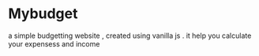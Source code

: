 # Mybudget
a simple budgetting website , created using vanilla js . it help you calculate your expensess and income 
